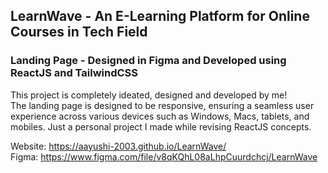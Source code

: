 ## LearnWave - An E-Learning Platform for Online Courses in Tech Field
### Landing Page - Designed in Figma and Developed using ReactJS and TailwindCSS

This project is completely ideated, designed and developed by me! <br>
The landing page is designed to be responsive, ensuring a seamless user experience across various devices such as Windows, Macs, tablets, and mobiles. 
Just a personal project I made while revising ReactJS concepts.

Website: https://aayushi-2003.github.io/LearnWave/ <br>
Figma: https://www.figma.com/file/v8qKQhL08aLhpCuurdchcj/LearnWave
